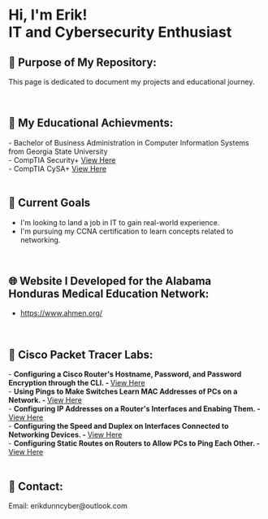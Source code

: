 <h1>Hi, I'm Erik! <br/> IT and Cybersecurity Enthusiast</h1>


<h2>📄 Purpose of My Repository:</h2>

This page is dedicated to document my projects and educational journey.  

<br/>
<h2>📜 My Educational Achievments:</h2>
- Bachelor of Business Administration in Computer Information Systems from Georgia State University
<br/>- CompTIA Security+ <a href="https://github.com/erikdunncyber/erikdunncyber/blob/5cb224df78f43767d94bb92af9cfcc427d14930d/CompTIA%20Security%2B%20ce%20certificate.pdf">View Here</a> 
<br/>- CompTIA CySA+ <a href="https://github.com/erikdunncyber/erikdunncyber/blob/5cb224df78f43767d94bb92af9cfcc427d14930d/CompTIA%20CySA%2B%20ce%20certificate.pdf">View Here</a> 
<br/>
<br/>

<h2>🔭 Current Goals</h2>

- I'm looking to land a job in IT to gain real-world experience. 
- I'm pursuing my CCNA certification to learn concepts related to networking.

<br/>
<h2>🌐 Website I Developed for the Alabama Honduras Medical Education Network:</h2>

- https://www.ahmen.org/

<br/>
<h2>🛜 Cisco Packet Tracer Labs:</h2>
- <b> Configuring a Cisco Router's Hostname, Password, and Password Encryption through the CLI. - </b> <a href="https://github.com/erikdunncyber/Configuring-a-Cisco-router-s-Hostname-Password-and-Password-Encryption-through-the-CLI.git">View Here</a>
<br/>- <b> Using Pings to Make Switches Learn MAC Addresses of PCs on a Network. - </b> <a href="https://github.com/erikdunncyber/Lab-Using-pings-to-make-switches-learn-MAC-addresses-of-PCs-on-a-Network.git">View Here</a>
<br/>- <b> Configuring IP Addresses on a Router's Interfaces and Enabing Them. - </b> <a href="https://github.com/erikdunncyber/Lab-Configuring-IP-addresses-on-a-routers-interfaces-and-enabing-them.git">View Here</a>
<br/>- <b> Configuring the Speed and Duplex on Interfaces Connected to Networking Devices. - </b> <a href="https://github.com/erikdunncyber/Lab-Configuring-the-Speed-and-Duplex-on-Interfaces-Connected-to-Networking-Devices.git">View Here</a>
<br/>- <b> Configuring Static Routes on Routers to Allow PCs to Ping Each Other. - </b> <a href="https://github.com/erikdunncyber/Lab-Configuring-Static-Routes-on-Routers-to-Allow-PCs-to-Ping-Each-Other.git">View Here</a>

<br/>
<br/>
<h2>🤳 Contact:</h2>
Email: erikdunncyber@outlook.com
